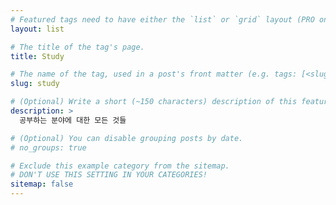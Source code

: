 ```yaml
---
# Featured tags need to have either the `list` or `grid` layout (PRO only).
layout: list

# The title of the tag's page.
title: Study

# The name of the tag, used in a post's front matter (e.g. tags: [<slug>]).
slug: study

# (Optional) Write a short (~150 characters) description of this featured tag.
description: >
  공부하는 분야에 대한 모든 것들

# (Optional) You can disable grouping posts by date.
# no_groups: true

# Exclude this example category from the sitemap.
# DON'T USE THIS SETTING IN YOUR CATEGORIES!
sitemap: false
---
```


